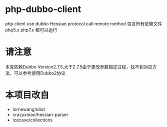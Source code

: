 # php-dubbo-client
php client use dubbo Hessian protocol call remote method
包含所有依赖文件php5.x php7.x 都可以运行

# 请注意 
本库依赖Dubbo Version2.7.5,大于2.7.5由于更改参数描述过程，找不到对应方法，可以参考使用Dubbo2协议

# 本项目改自 
- lornewang/idiot
- crazyxman/hessian-parser 
- icecave/collections